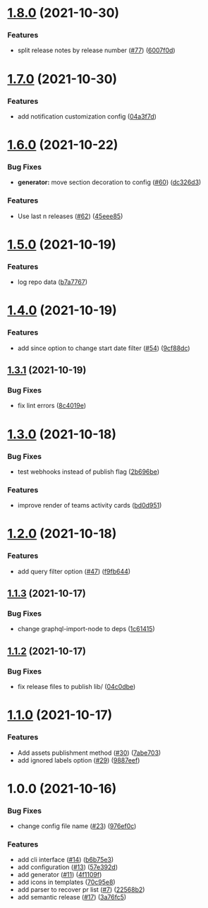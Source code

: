 # [1.8.0](https://github.com/adrianiy/release-notes-generator/compare/v1.7.0...v1.8.0) (2021-10-30)


### Features

* split release notes by release number ([#77](https://github.com/adrianiy/release-notes-generator/issues/77)) ([6007f0d](https://github.com/adrianiy/release-notes-generator/commit/6007f0dcee2134af896b40f31c76a4fabd16139e))

# [1.7.0](https://github.com/adrianiy/release-notes-generator/compare/v1.6.0...v1.7.0) (2021-10-30)


### Features

* add notification customization config ([04a3f7d](https://github.com/adrianiy/release-notes-generator/commit/04a3f7d118a5a84c94429fa7aa7b2b23d78171cd))

# [1.6.0](https://github.com/adrianiy/release-notes-generator/compare/v1.5.0...v1.6.0) (2021-10-22)


### Bug Fixes

* **generator:** move section decoration to config ([#60](https://github.com/adrianiy/release-notes-generator/issues/60)) ([dc326d3](https://github.com/adrianiy/release-notes-generator/commit/dc326d38f4e54cdbcc8e4758b286ecd3a621c152))


### Features

* Use last n releases ([#62](https://github.com/adrianiy/release-notes-generator/issues/62)) ([45eee85](https://github.com/adrianiy/release-notes-generator/commit/45eee8523986e7d08a7ea034522718709a454289))

# [1.5.0](https://github.com/adrianiy/release-notes-generator/compare/v1.4.0...v1.5.0) (2021-10-19)


### Features

* log repo data ([b7a7767](https://github.com/adrianiy/release-notes-generator/commit/b7a7767be6462e64e9cfc170b3d81cfa5b1aae9b))

# [1.4.0](https://github.com/adrianiy/release-notes-generator/compare/v1.3.1...v1.4.0) (2021-10-19)


### Features

* add since option to change start date filter ([#54](https://github.com/adrianiy/release-notes-generator/issues/54)) ([9cf88dc](https://github.com/adrianiy/release-notes-generator/commit/9cf88dcd94c5147758fdea49827effdd8df86304))

## [1.3.1](https://github.com/adrianiy/release-notes-generator/compare/v1.3.0...v1.3.1) (2021-10-19)


### Bug Fixes

* fix lint errors ([8c4019e](https://github.com/adrianiy/release-notes-generator/commit/8c4019e9c03598ae4714b07f023c54c5274a3285))

# [1.3.0](https://github.com/adrianiy/release-notes-generator/compare/v1.2.0...v1.3.0) (2021-10-18)


### Bug Fixes

* test webhooks instead of publish flag ([2b696be](https://github.com/adrianiy/release-notes-generator/commit/2b696be2a801c00e0fd6b929e8c491e22ee97816))


### Features

* improve render of teams activity cards ([bd0d951](https://github.com/adrianiy/release-notes-generator/commit/bd0d951ff577808d0792e90c4ce72166c47debf7))

# [1.2.0](https://github.com/adrianiy/release-notes-generator/compare/v1.1.3...v1.2.0) (2021-10-18)


### Features

* add query filter option ([#47](https://github.com/adrianiy/release-notes-generator/issues/47)) ([f9fb644](https://github.com/adrianiy/release-notes-generator/commit/f9fb6447a14972e844804000691b1feca34cb3aa))

## [1.1.3](https://github.com/adrianiy/release-notes-generator/compare/v1.1.2...v1.1.3) (2021-10-17)


### Bug Fixes

* change graphql-import-node to deps ([1c61415](https://github.com/adrianiy/release-notes-generator/commit/1c61415b370894dc10921fc13e3bda7d5dcce38f))

## [1.1.2](https://github.com/adrianiy/release-notes-generator/compare/v1.1.1...v1.1.2) (2021-10-17)


### Bug Fixes

* fix release files to publish lib/ ([04c0dbe](https://github.com/adrianiy/release-notes-generator/commit/04c0dbec6b119c6defafc43c9fb675e35130d776))

# [1.1.0](https://github.com/adrianiy/release-notes-generator/compare/v1.0.0...v1.1.0) (2021-10-17)


### Features

* Add assets publishment method ([#30](https://github.com/adrianiy/release-notes-generator/issues/30)) ([7abe703](https://github.com/adrianiy/release-notes-generator/commit/7abe7035c5b2ebc15a255bd571b75472131abef7))
* add ignored labels option ([#29](https://github.com/adrianiy/release-notes-generator/issues/29)) ([9887eef](https://github.com/adrianiy/release-notes-generator/commit/9887eef42df8c363e1139043efe9e0d872ace496))

# 1.0.0 (2021-10-16)


### Bug Fixes

* change config file name ([#23](https://github.com/adrianiy/release-notes-generator/issues/23)) ([976ef0c](https://github.com/adrianiy/release-notes-generator/commit/976ef0c16a06ecd8e9ad4ef728ea1d0dc3b52542))


### Features

* add cli interface ([#14](https://github.com/adrianiy/release-notes-generator/issues/14)) ([b6b75e3](https://github.com/adrianiy/release-notes-generator/commit/b6b75e3e312c2235470c5756eeaa4ff089dbecb9))
* add configuration ([#13](https://github.com/adrianiy/release-notes-generator/issues/13)) ([57e392d](https://github.com/adrianiy/release-notes-generator/commit/57e392dba23633dd4ae5a617aa58d5f7aadb8d97))
* add generator ([#11](https://github.com/adrianiy/release-notes-generator/issues/11)) ([4f1109f](https://github.com/adrianiy/release-notes-generator/commit/4f1109f6eff8a94633bae21b6dfb70e786168df6))
* add icons in templates ([70c95e8](https://github.com/adrianiy/release-notes-generator/commit/70c95e8db415c7cb2f647a23f093012d43285c1d))
* add parser to recover pr list ([#7](https://github.com/adrianiy/release-notes-generator/issues/7)) ([22568b2](https://github.com/adrianiy/release-notes-generator/commit/22568b21448c985c904e3531b307aabecb79278b))
* add semantic release ([#17](https://github.com/adrianiy/release-notes-generator/issues/17)) ([3a76fc5](https://github.com/adrianiy/release-notes-generator/commit/3a76fc5a567622a0b4ce3c32211ea19bdae9e9c4))
